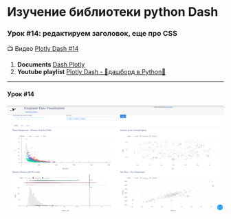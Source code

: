 # Изучение библиотеки python **Dash**
### Урок #14: редактируем заголовок, еще про CSS

:tv: Видео [Plotly Dash #14][1]

1. **Documents** [Dash Plotly](https://dash.plotly.com/layout)
2. **Youtube playlist** [Plotly Dash - 🚀дашборд в Python🐍](https://www.youtube.com/watch?v=HExq59HlFb0&list=PLIAV3wuAPHZouwZlmvqmC-djRsaDKT8rC&index=1)

---
####  Урок #14
![Lesson's dash](lesson.png)


[1]: https://www.youtube.com/watch?v=Hp_Mz5DC_uA&list=PLIAV3wuAPHZouwZlmvqmC-djRsaDKT8rC&index=14
